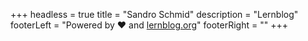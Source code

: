 +++
headless = true
title = "Sandro Schmid"
description = "Lernblog"
footerLeft = "Powered by ❤️ and [lernblog.org](https://www.lernblog.org)"
footerRight = ""
+++
